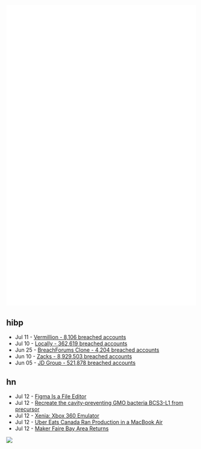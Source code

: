 ![Metrics](https://raw.githubusercontent.com/phixion/phixion/master/metrics.svg)

## hibp

<!--
for https://github.com/phixion/phixion/blob/main/.github/workflows/feeds.yml
-->
<!--START_SECTION:haveibeenpwnd-->
- Jul 11 - [Vermillion - 8,106 breached accounts](https://haveibeenpwned.com/PwnedWebsites#Vermillion)
- Jul 10 - [Locally - 362,619 breached accounts](https://haveibeenpwned.com/PwnedWebsites#Locally)
- Jun 25 - [BreachForums Clone - 4,204 breached accounts](https://haveibeenpwned.com/PwnedWebsites#BreachForumsClone)
- Jun 10 - [Zacks - 8,929,503 breached accounts](https://haveibeenpwned.com/PwnedWebsites#Zacks)
- Jun 05 - [JD Group - 521,878 breached accounts](https://haveibeenpwned.com/PwnedWebsites#JDGroup)
<!--END_SECTION:haveibeenpwnd-->

## hn

<!--
for https://github.com/phixion/phixion/blob/main/.github/workflows/feeds.yml
-->
<!--START_SECTION:hn-->
- Jul 12 - [Figma Is a File Editor](https://digest.browsertech.com/archive/browsertech-digest-figma-is-a-file-editor/)
- Jul 12 - [Recreate the cavity-preventing GMO bacteria BCS3-L1 from precursor](https://manifund.org/projects/recreate-the-cavity-preventing-gmo-bacteria-bcs3-l1-from-precursor-)
- Jul 12 - [Xenia: Xbox 360 Emulator](https://xenia.jp/)
- Jul 12 - [Uber Eats Canada Ran Production in a MacBook Air](https://twitter.com/Altimor/status/1679235946334781440)
- Jul 12 - [Maker Faire Bay Area Returns](https://makerfaire.com/bay-area/call-for-makers/)
<!--END_SECTION:hn-->

<!--
for https://yhype.me
-->
![](https://hit.yhype.me/github/profile?user_id=13013670)
